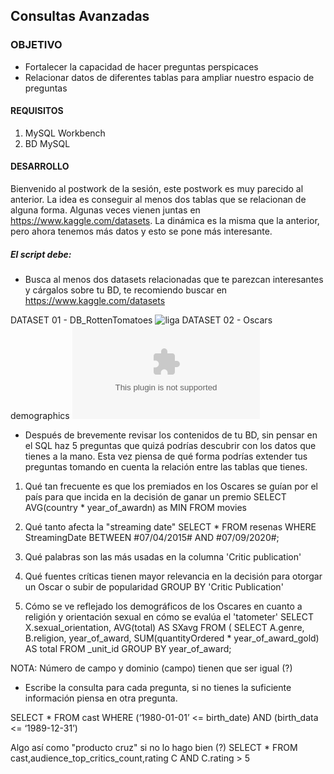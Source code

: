 ## Consultas Avanzadas

### OBJETIVO 
 - Fortalecer la capacidad de hacer preguntas perspicaces
 - Relacionar datos de diferentes tablas para ampliar nuestro espacio de preguntas

#### REQUISITOS 
1. MySQL Workbench
2. BD MySQL

#### DESARROLLO
Bienvenido al postwork de la sesión, este postwork es muy parecido al anterior. La idea es conseguir al menos dos tablas que se relacionan de alguna forma. Algunas veces vienen juntas en https://www.kaggle.com/datasets.  La dinámica es la misma que la anterior, pero ahora tenemos más datos y esto se pone más interesante. 

##### El script debe:
* Busca al menos dos datasets relacionadas que te parezcan interesantes y cárgalos sobre tu BD, te recomiendo buscar en https://www.kaggle.com/datasets

DATASET 01 - DB_RottenTomatoes
![liga](Sesion-04/DB_RottenTomatoes)
DATASET 02 - Oscars demographics
![liga](Sesion-04/Oscars-demographics-DFE.csv)

* Después de brevemente revisar los contenidos de tu BD, sin pensar en el SQL haz 5 preguntas que quizá podrías descubrir con los datos que tienes a la mano. Esta vez piensa de qué forma podrías extender tus preguntas tomando en cuenta la relación entre las tablas que tienes.

1) Qué tan frecuente es que los premiados en los Oscares se guían por el país para que incida en la decisión de ganar un premio
SELECT AVG(country * 
year_of_awardn) as MIN 
FROM movies

2) Qué tanto afecta la "streaming date"
SELECT * FROM resenas
WHERE StreamingDate BETWEEN #07/04/2015# AND #07/09/2020#;

3) Qué palabras son las más usadas en la columna 'Critic publication'  
4) Qué fuentes críticas tienen mayor relevancia en la decisión para otorgar un Oscar o subir de popularidad
GROUP BY 'Critic Publication'

5) Cómo se ve reflejado los demográficos de los Oscares en cuanto a religión y orientación sexual en cómo se evalúa el 'tatometer'
SELECT X.sexual_orientation, AVG(total) AS SXavg
FROM
(
SELECT A.genre, B.religion, year_of_award, SUM(quantityOrdered * year_of_award_gold) AS total
FROM _unit_id
GROUP BY year_of_award;


NOTA: Número de campo y dominio (campo) tienen que ser igual (?)


* Escribe la consulta para cada pregunta, si no tienes la suficiente información piensa en otra pregunta. 


SELECT *
FROM cast
WHERE (‘1980-01-01’ <= birth_date)
AND (birth_data <= ‘1989-12-31’)


Algo así como "producto cruz" si no lo hago bien (?)
SELECT *
FROM cast,audience_top_critics_count,rating C
AND C.rating > 5


